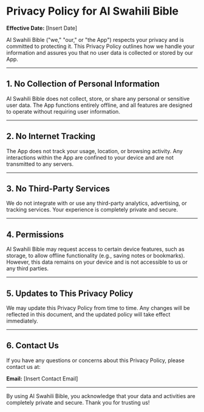 # Privacy Policy for AI Swahili Bible

**Effective Date:** [Insert Date]

AI Swahili Bible ("we," "our," or "the App") respects your privacy and is committed to protecting it. This Privacy Policy outlines how we handle your information and assures you that no user data is collected or stored by our App.

---

## 1. No Collection of Personal Information
AI Swahili Bible does not collect, store, or share any personal or sensitive user data. The App functions entirely offline, and all features are designed to operate without requiring user information.

---

## 2. No Internet Tracking
The App does not track your usage, location, or browsing activity. Any interactions within the App are confined to your device and are not transmitted to any servers.

---

## 3. No Third-Party Services
We do not integrate with or use any third-party analytics, advertising, or tracking services. Your experience is completely private and secure.

---

## 4. Permissions
AI Swahili Bible may request access to certain device features, such as storage, to allow offline functionality (e.g., saving notes or bookmarks). However, this data remains on your device and is not accessible to us or any third parties.

---

## 5. Updates to This Privacy Policy
We may update this Privacy Policy from time to time. Any changes will be reflected in this document, and the updated policy will take effect immediately.

---

## 6. Contact Us
If you have any questions or concerns about this Privacy Policy, please contact us at:

**Email:** [Insert Contact Email]

---

By using AI Swahili Bible, you acknowledge that your data and activities are completely private and secure. Thank you for trusting us!
